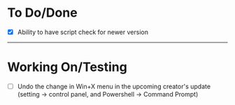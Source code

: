 # To Do/Done

- [X]  Ability to have script check for newer version


-------------------------------------------------------------------------------------------------------------

# Working On/Testing
- [ ] Undo the change in Win+X menu in the upcoming creator's update (setting -> control panel, and Powershell -> Command Prompt)
